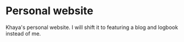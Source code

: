 #  Personal website
Khaya's personal website. I will shift it to featuring a blog and logbook instead of me.
